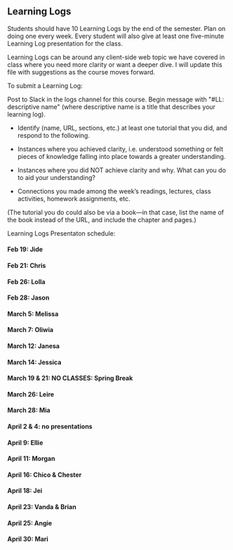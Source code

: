 ## Learning Logs

Students should have 10 Learning Logs by the end of the semester. Plan on doing one every week. Every student will also give at least one five-minute Learning Log presentation for the class.

Learning Logs can be around any client-side web topic we have covered in class where you need more clarity or want a deeper dive. I will update this file with suggestions as the course moves forward.

To submit a Learning Log:


Post to Slack in the logs channel for this course. Begin message with "#LL: descriptive name" (where descriptive name is a title that describes your learning log).

* Identify (name, URL, sections, etc.) at least one tutorial that you did, and respond to the following.

* Instances where you achieved clarity, i.e. understood something or felt pieces of knowledge falling into place towards a greater understanding.

* Instances where you did NOT achieve clarity and why. What can you do to aid your understanding?

* Connections you made among the week’s readings, lectures, class activities, homework assignments, etc.

(The tutorial you do could also be via a book—in that case, list the name of the book instead of the URL, and include the chapter and pages.)


Learning Logs Presentaton schedule:

#### Feb 19: Jide

#### Feb 21: Chris

#### Feb 26: Lolla

#### Feb 28: Jason

#### March 5: Melissa  

#### March 7: Oliwia

#### March 12: Janesa

#### March 14: Jessica

#### March 19 & 21: NO CLASSES: Spring Break

#### March 26: Leire

#### March 28: Mia

#### April 2 & 4: no presentations

#### April 9: Ellie

#### April 11: Morgan

#### April 16: Chico & Chester

#### April 18: Jei

#### April 23: Vanda & Brian

#### April 25: Angie

#### April 30: Mari

